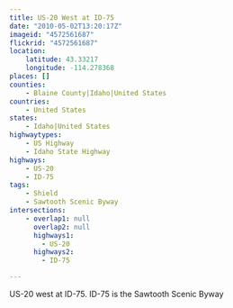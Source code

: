 ```yaml
---
title: US-20 West at ID-75
date: "2010-05-02T13:20:17Z"
imageid: "4572561687"
flickrid: "4572561687"
location:
    latitude: 43.33217
    longitude: -114.278368
places: []
counties:
    - Blaine County|Idaho|United States
countries:
    - United States
states:
    - Idaho|United States
highwaytypes:
    - US Highway
    - Idaho State Highway
highways:
    - US-20
    - ID-75
tags:
    - Shield
    - Sawtooth Scenic Byway
intersections:
    - overlap1: null
      overlap2: null
      highways1:
        - US-20
      highways2:
        - ID-75

---
```

US-20 west at ID-75.  ID-75 is the Sawtooth Scenic Byway